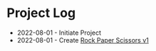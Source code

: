 # Project Log
- 2022-08-01 - Initiate Project
- 2022-08-01 - Create [Rock Paper Scissors v1](/rockPaperScissors/v1/)